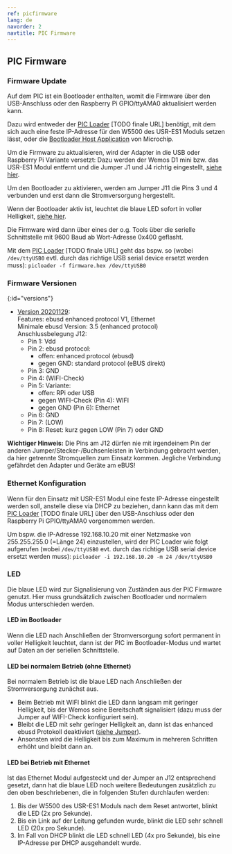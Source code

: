 ```yaml
---
ref: picfirmware
lang: de
navorder: 2
navtitle: PIC Firmware
---
```

## PIC Firmware

### Firmware Update
Auf dem PIC ist ein Bootloader enthalten, womit die Firmware über den USB-Anschluss oder den Raspberry Pi GPIO/ttyAMA0
aktualisiert werden kann.

Dazu wird entweder der
[PIC Loader](https://github.com/john30/ebus3/tree/master/tools/picloader) [TODO finale URL]
benötigt, mit dem sich auch eine feste IP-Adresse für den W5500 des USR-ES1 Moduls setzen lässt,
oder die [Bootloader Host Application](https://www.microchip.com/promo/8-bit-bootloader) von Microchip.

Um die Firmware zu aktualisieren, wird der Adapter in die USB oder Raspberry Pi Variante versetzt: Dazu werden
der Wemos D1 mini bzw. das USR-ES1 Modul entfernt und die Jumper J1 und J4 richtig eingestellt, [siehe hier](index#varianten).

Um den Bootloader zu aktivieren, werden am Jumper J11 die Pins 3 und 4 verbunden und erst dann die Stromversorgung
hergestellt.

Wenn der Bootloader aktiv ist, leuchtet die blaue LED sofort in voller Helligkeit, [siehe hier](#led).

Die Firmware wird dann über eines der o.g. Tools über die serielle Schnittstelle mit 9600 Baud ab Wort-Adresse 0x400 geflasht.

Mit dem
[PIC Loader](https://github.com/john30/ebus3/tree/master/tools/picloader) [TODO finale URL]
geht das bspw. so (wobei `/dev/ttyUSB0` evtl. durch das richtige USB serial device ersetzt werden muss):
`picloader -f firmware.hex /dev/ttyUSB0`

### Firmware Versionen
{:id="versions"}
* [Version 20201129](firmware/20201129-offset.hex):  
  Features: ebusd enhanced protocol V1, Ethernet  
  Minimale ebusd Version: 3.5 (enhanced protocol)  
  Anschlussbelegung J12:  
  * Pin 1: Vdd
  * Pin 2: ebusd protocol:
    * offen: enhanced protocol (ebusd)
    * gegen GND: standard protocol (eBUS direkt)
  * Pin 3: GND
  * Pin 4: (WIFI-Check)
  * Pin 5: Variante:
    * offen: RPi oder USB
    * gegen WIFI-Check (Pin 4): WIFI
    * gegen GND (Pin 6): Ethernet
  * Pin 6: GND
  * Pin 7: (LOW)
  * Pin 8: Reset: kurz gegen LOW (Pin 7) oder GND

**Wichtiger Hinweis:** Die Pins am J12 dürfen nie mit irgendeinem Pin der anderen Jumper/Stecker-/Buchsenleisten in
Verbindung gebracht werden, da hier getrennte Stromquellen zum Einsatz kommen. Jegliche Verbindung gefährdet den Adapter
und Geräte am eBUS!

### Ethernet Konfiguration
Wenn für den Einsatz mit USR-ES1 Modul eine feste IP-Adresse eingestellt werden soll, anstelle diese via DHCP zu beziehen,
dann kann das mit dem
[PIC Loader](https://github.com/john30/ebus3/tree/master/tools/picloader) [TODO finale URL]
über den USB-Anschluss oder den Raspberry Pi GPIO/ttyAMA0 vorgenommen werden.

Um bspw. die IP-Adresse 192.168.10.20 mit einer Netzmaske von 255.255.255.0 (=Länge 24) einzustellen, wird der PIC
Loader wie folgt aufgerufen (wobei `/dev/ttyUSB0` evt. durch das richtige USB serial device ersetzt werden muss):
`picloader -i 192.168.10.20 -m 24 /dev/ttyUSB0`

### LED
Die blaue LED wird zur Signalisierung von Zuständen aus der PIC Firmware genutzt. Hier muss grundsätzlich zwischen
Bootloader und normalem Modus unterschieden werden.

#### LED im Bootloader
Wenn die LED nach Anschließen der Stromversorgung sofort permanent in voller Helligkeit leuchtet, dann ist der PIC im
Bootloader-Modus und wartet auf Daten an der seriellen Schnittstelle.

#### LED bei normalem Betrieb (ohne Ethernet)
Bei normalem Betrieb ist die blaue LED nach Anschließen der Stromversorgung zunächst aus.
* Beim Betrieb mit WIFI blinkt die LED dann langsam mit geringer Helligkeit, bis der Wemos seine Bereitschaft
  signalisiert (dazu muss der Jumper auf WIFI-Check konfiguriert sein).
* Bleibt die LED mit sehr geringer Helligkeit an, dann ist das enhanced ebusd Protokoll deaktiviert
  ([siehe Jumper](index#jumper)). 
* Ansonsten wird die Helligkeit bis zum Maximum in mehreren Schritten erhöht und bleibt dann an.

#### LED bei Betrieb mit Ethernet
Ist das Ethernet Modul aufgesteckt und der Jumper an J12 entsprechend gesetzt, dann hat die blaue LED noch weitere
Bedeutungen zusätzlich zu den oben beschriebenen, die in folgenden Stufen durchlaufen werden:
1. Bis der W5500 des USR-ES1 Moduls nach dem Reset antwortet, blinkt die LED (2x pro Sekunde).
2. Bis ein Link auf der Leitung gefunden wurde, blinkt die LED sehr schnell LED (20x pro Sekunde).
3. Im Fall von DHCP blinkt die LED schnell LED (4x pro Sekunde), bis eine IP-Adresse per DHCP ausgehandelt wurde. 
